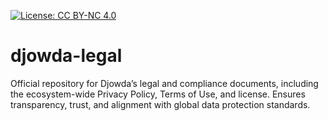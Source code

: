 [![License: CC BY-NC 4.0](https://img.shields.io/badge/License-CC%20BY--NC%204.0-lightgrey.svg)](https://creativecommons.org/licenses/by-nc/4.0/)

# djowda-legal
Official repository for Djowda’s legal and compliance documents, including the ecosystem-wide Privacy Policy, Terms of Use, and license. Ensures transparency, trust, and alignment with global data protection standards.
